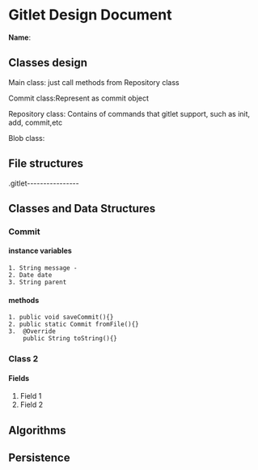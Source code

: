 # Gitlet Design Document

**Name**:

## Classes design
Main class: just call methods from Repository class

Commit class:Represent as commit object

Repository class: Contains of commands that gitlet support,
such as init, add, commit,etc

Blob class:

## File structures
.gitlet----------------
         

## Classes and Data Structures

### Commit

#### instance variables

    1. String message -
    2. Date date
    3. String parent

#### methods
       
    1. public void saveCommit(){}
    2. public static Commit fromFile(){}
    3.  @Override
        public String toString(){}

### Class 2

#### Fields

1. Field 1
2. Field 2


## Algorithms

## Persistence

